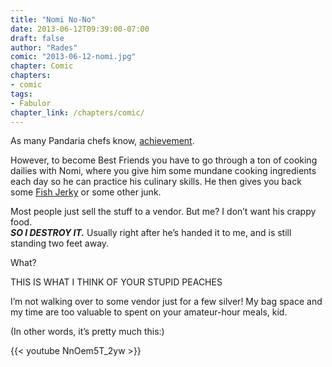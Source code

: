 ```yaml
---
title: "Nomi No-No"
date: 2013-06-12T09:39:00-07:00
draft: false
author: "Rades"
comic: "2013-06-12-nomi.jpg"
chapter: Comic
chapters:
- comic
tags:
- Fabulor
chapter_link: /chapters/comic/
---
```


As many Pandaria chefs know, [achievement](http://www.wowhead.com/achievement=7325).


However, to become Best Friends you have to go through a ton of cooking dailies with Nomi, where you give him some mundane cooking ingredients each day so he can practice his culinary skills. He then gives you back some [Fish Jerky](https://www.wowhead.com/item=81402) or some other junk.


Most people just sell the stuff to a vendor. But me? I don’t want his crappy food.<br>
***SO I DESTROY IT.*** Usually right after he’s handed it to me, and is still standing two feet away.


What?


THIS IS WHAT I THINK OF YOUR STUPID PEACHES


I’m not walking over to some vendor just for a few silver! My bag space and my time are too valuable to spent on your amateur-hour meals, kid.


(In other words, it’s pretty much this:)


{{< youtube NnOem5T_2yw >}}

